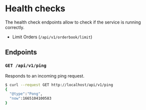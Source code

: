 # Health checks

The health check endpoints allow to check if the service is running correctly.

- Limit Orders (`/api/v1/orderbook/limit`)

## Endpoints

### `GET /api/v1/ping`

Responds to an incoming ping request.

```bash
$ curl --request GET http://localhost/api/v1/ping
{
  "@type":"Pong",
  "now":1665104100583
}
```
